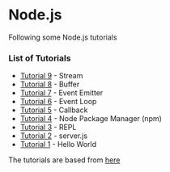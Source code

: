 # Node.js

Following some Node.js tutorials
### List of Tutorials
* [Tutorial 9](Tutorial9/) - Stream
* [Tutorial 8](Tutorial8/) - Buffer
* [Tutorial 7](Tutorial7/) - Event Emitter
* [Tutorial 6](Tutorial6/) - Event Loop
* [Tutorial 5](Tutorial5/) - Callback 
* [Tutorial 4](Tutorial4/) - Node Package Manager (npm)
* [Tutorial 3](Tutorial3/) - REPL
* [Tutorial 2](Tutorial2/) - server.js
* [Tutorial 1](Tutorial1/) - Hello World


The tutorials are based from [here](http://www.tutorialspoint.com/nodejs/index.htm)
